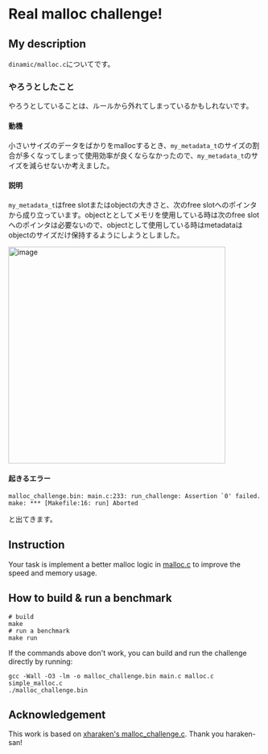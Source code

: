 # Real malloc challenge!

## My description
`dinamic/malloc.c`についてです。

### やろうとしたこと
やろうとしていることは、ルールから外れてしまっているかもしれないです。
#### 動機
小さいサイズのデータをばかりをmallocするとき、`my_metadata_t`のサイズの割合が多くなってしまって使用効率が良くならなかったので、`my_metadata_t`のサイズを減らせないか考えました。
#### 説明
`my_metadata_t`はfree slotまたはobjectの大きさと、次のfree slotへのポインタから成り立っています。objectととしてメモリを使用している時は次のfree slotへのポインタは必要ないので、objectとして使用している時はmetadataはobjectのサイズだけ保持するようにしようとしました。

<img width="431" alt="image" src="https://user-images.githubusercontent.com/83947560/175550693-29a5e7bb-f3de-4b82-9436-bd53161a9abe.png">


#### 起きるエラー
```
malloc_challenge.bin: main.c:233: run_challenge: Assertion `0' failed.
make: *** [Makefile:16: run] Aborted
```
と出てきます。


## Instruction

Your task is implement a better malloc logic in [malloc.c](malloc.c) to improve the speed and memory usage.

## How to build & run a benchmark

```
# build
make
# run a benchmark
make run
```

If the commands above don't work, you can build and run the challenge directly by running:

```
gcc -Wall -O3 -lm -o malloc_challenge.bin main.c malloc.c simple_malloc.c
./malloc_challenge.bin
```

## Acknowledgement

This work is based on [xharaken's malloc_challenge.c](https://github.com/xharaken/step2/blob/master/malloc_challenge.c). Thank you haraken-san!
